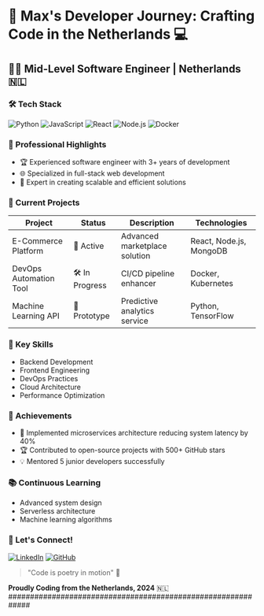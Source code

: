 # 🚀 Max's Developer Journey: Crafting Code in the Netherlands 💻

## 👨‍💻 Mid-Level Software Engineer | Netherlands 🇳🇱

### 🛠 Tech Stack

![Python](https://img.shields.io/badge/-Python-black?style=flat-square&logo=Python)
![JavaScript](https://img.shields.io/badge/-JavaScript-black?style=flat-square&logo=javascript)
![React](https://img.shields.io/badge/-React-black?style=flat-square&logo=react)
![Node.js](https://img.shields.io/badge/-Node.js-black?style=flat-square&logo=Node.js)
![Docker](https://img.shields.io/badge/-Docker-black?style=flat-square&logo=docker)

### 💼 Professional Highlights

- 🏆 Experienced software engineer with 3+ years of development
- 🌐 Specialized in full-stack web development
- 🔧 Expert in creating scalable and efficient solutions

### 🚧 Current Projects

| Project | Status | Description | Technologies |
|---------|--------|-------------|--------------|
| E-Commerce Platform | 🚀 Active | Advanced marketplace solution | React, Node.js, MongoDB |
| DevOps Automation Tool | 🛠 In Progress | CI/CD pipeline enhancer | Docker, Kubernetes |
| Machine Learning API | 🧠 Prototype | Predictive analytics service | Python, TensorFlow |

### 🌟 Key Skills

- Backend Development
- Frontend Engineering
- DevOps Practices
- Cloud Architecture
- Performance Optimization

### 🏅 Achievements

- 🥇 Implemented microservices architecture reducing system latency by 40%
- 🏆 Contributed to open-source projects with 500+ GitHub stars
- 💡 Mentored 5 junior developers successfully

### 📚 Continuous Learning

- Advanced system design
- Serverless architecture
- Machine learning algorithms

### 🤝 Let's Connect!

[![LinkedIn](https://img.shields.io/badge/-LinkedIn-blue?style=flat-square&logo=Linkedin&logoColor=white)](YOUR_LINKEDIN)
[![GitHub](https://img.shields.io/badge/-GitHub-black?style=flat-square&logo=github)](YOUR_GITHUB)

> "Code is poetry in motion" 💫

**Proudly Coding from the Netherlands, 2024** 🇳🇱
#############################################################
